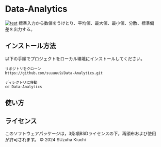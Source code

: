# Data-Analytics
[![test](https://github.com/suuuuu9/Data-Analytics/actions/workflows/test.yml/badge.svg)](https://github.com/suuuuu9/Data-Analytics/actions/workflows/test.yml)
標準入力から数値をうけとり、平均値、最大値、最小値、分散、標準偏差を出力する。

## インストール方法
以下の手順でプロジェクトをローカル環境にインストールしてください。
```
リポジトリをクローン
https://github.com/suuuuu9/Data-Analytics.git

ディレクトリに移動
cd Data-Analytics
```

## 使い方

## ライセンス
このソフトウェアパッケージは，3条項BSDライセンスの下，再頒布および使用が許可されます。
© 2024 SUzuha Kiuchi
